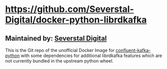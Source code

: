 # https://github.com/Severstal-Digital/docker-python-librdkafka

## Maintained by: [Severstal Digital](https://github.com/Severstal-Digital)

This is the Git repo of the unofficial Docker Image for [confluent-kafka-python](https://github.com/confluentinc/confluent-kafka-python) with some dependencies for additional librdkafka features which are not currently bundled in the upstream python wheel.
